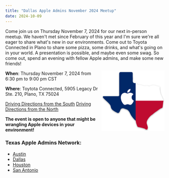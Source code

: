 ```yaml
---
title: "Dallas Apple Admins November 2024 Meetup"
date: 2024-10-09
---
```


Come join us on Thursday November 7, 2024 for our next in-person meetup. We haven't met since February of this year and I'm sure we're all eager to share what's new in our environments. Come out to Toyota Connected in Plano to share some pizza, some drinks, and what's going on in your world. A presentation is possible, and maybe even some swag. So come out, spend an evening with fellow Apple admins, and make some new friends!

<img align="right" width="200" src="/assets/images/1225357.png" />

**When**: Thursday November 7, 2024 from 6:30 pm to 9:00 pm CST

**Where**: Toytota Connected, 5905 Legacy Dr Ste. 210, Plano, TX 75024

[Driving Directions from the South](/assets/images/TC-Office-South-to-North.pdf)
[Driving Directions from the North](/assets/images/TC-Office-North-to-South.pdf)

**The event is open to anyone that might be wrangling Apple devices in your environment!**


### Texas Apple Admins Network:

* [Austin](https://austinappleadmins.org)
* [Dallas](http://dallasappleadmins.org)
* [Houston](https://houstonappleadmins.org)
* [San Antonio](https://samacadmins.com)